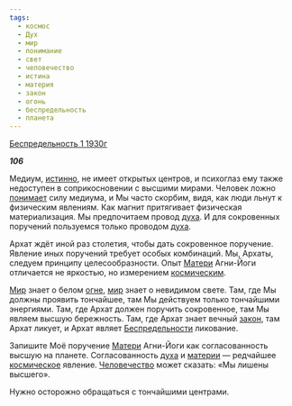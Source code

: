 ```yaml
---
tags:
  - космос
  - Дух
  - мир
  - понимание
  - свет
  - человечество
  - истина
  - материя
  - закон
  - огонь
  - беспредельность
  - планета
---
```

[Беспредельность 1 1930г](https://127.0.0.1:4002/agni/1930)

___106___

Медиум, [истинно](../../../tags/#истина), не имеет открытых центров, и психоглаз ему также недоступен в соприкосновении с высшими мирами. Человек ложно [понимает](../../../tags/#понимание) силу медиума, и Мы часто скорбим, видя, как люди льнут к физическим явлениям. Как магнит притягивает физическая материализация. Мы предпочитаем провод [духа](../../../tags/#Дух). И для сокровенных поручений пользуемся только проводом [духа](../../../tags/#Дух).   

Архат ждёт иной раз столетия, чтобы дать сокровенное поручение. Явление иных поручений требует особых комбинаций. Мы, Архаты, следуем принципу целесообразности. Опыт [Матери](../../../tags/#материя) Агни-Йоги отличается не яркостью, но измерением [космическим](../../../tags/#космос).   

[Мир](../../../tags/#мир) знает о белом [огне](../../../tags/#огонь), [мир](../../../tags/#мир) знает о невидимом свете. Там, где Мы должны проявить тончайшее, там Мы действуем только тончайшими энергиями. Там, где Архат должен поручить сокровенное, там Мы являем высшую бережность. Там, где Архат знает вечный [закон](../../../tags/#закон), там Архат ликует, и Архат являет [Беспредельности](../../../tags/#беспредельность) ликование.   

Запишите Моё поручение [Матери](../../../tags/#материя) Агни-Йоги как согласованность высшую на планете. Согласованность [духа](../../../tags/#Дух) и [материи](../../../tags/#материя) — редчайшее [космическое](../../../tags/#космос) явление. [Человечество](../../../tags/#человечество) может сказать: «Мы лишены высшего».   

Нужно осторожно обращаться с тончайшими центрами.